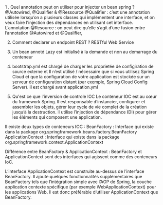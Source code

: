1 . Quel annotation peut on utiliser pour injecter un bean spring ?
@Autowired,  @Qualifier & @Ressource
@Qualifier : c’est une annotation utilisée lorsqu’on a plusieurs classes qui implémentent une interface, 
et on veux faire l’injection des dépendances en utilisant cet interface.
L’annotation @Resource : on peut dire qu’elle s’agit d’une fusion entre l’annotation @Autowired et @Qualifier,

2. Comment declarer un endpoint REST ?
RESTful Web Service

3. Un bean annoté Lazy est initialisé à la demande et non au demarrage du conteneur

4. bootstrap.yml est chargé de charger les proprietée de configiration de source externe et Il n’est utilisé / nécessaire que si vous utilisez Spring Cloud et que la configuration de votre application est stockée sur un serveur de configuration distant (par exemple, Spring Cloud Config Server).
il est chargé avant application.yml

5. Qu'est ce que l'inversion de controle IOC
Le conteneur IOC est au cœur du framework Spring. 
Il est responsable d’instancier, configurer et assembler les objets, gérer leur cycle de vie complet de la création jusqu’à la destruction. 
Il utilise l’injection de dépendance (DI) pour gérer les éléments qui composent une application.

Il existe deux types de conteneurs IOC :
BeanFactory : Interface qui existe dans la package org.springframework.beans.factory.BeanFactory
ApplicationContext : Interface qui existe dans la package org.springframework.context.ApplicationContext

Différence entre BeanFactory & ApplicationContext :
BeanFactory et ApplicationContext sont des interfaces qui agissent comme des conteneurs IoC.

L’interface ApplicationContext est construite au-dessus de l’interface BeanFactory. Il ajoute quelques fonctionnalités supplémentaires que BeanFactory tels que l’intégration simple avec l’AOP de Spring, la couche application contexte spécifique (par exemple WebApplicationContext) pour les applications Web. Il est donc préférable d’utiliser ApplicationContext que BeanFactory.